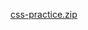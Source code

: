 [css-practice.zip](https://s3.cn-north-1.amazonaws.com.cn/tws-upload/images/1551145755840-689506cb-a8f6-4135-88f5-352deac0960e.zip)